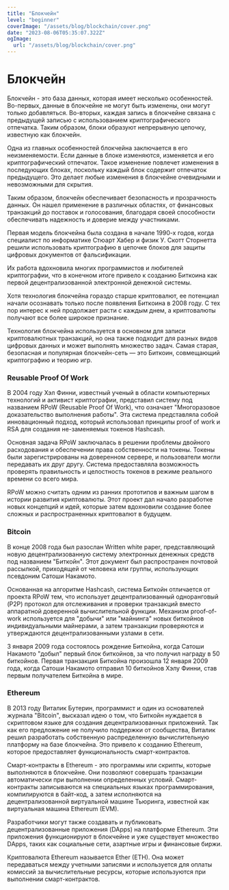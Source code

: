 ```yaml
---
title: "Блокчейн"
level: "beginner"
coverImage: "/assets/blog/blockchain/cover.png"
date: "2023-08-06T05:35:07.322Z"
ogImage:
  url: "/assets/blog/blockchain/cover.png"
---
```

# Блокчейн

  
Блокчейн - это база данных, которая имеет несколько особенностей. Во-первых, данные в блокчейне не могут быть изменены, они могут только добавляться. Во-вторых, каждая запись в блокчейне связана с предыдущей записью с использованием криптографического отпечатка. Таким образом, блоки образуют непрерывную цепочку, известную как блокчейн.

Одна из главных особенностей блокчейна заключается в его неизменяемости. Если данные в блоке изменяются, изменяется и его криптографический отпечаток. Такое изменение повлечет изменения в последующих блоках, поскольку каждый блок содержит отпечаток предыдущего. Это делает любые изменения в блокчейне очевидными и невозможными для скрытия.

Таким образом, блокчейн обеспечивает безопасность и прозрачность данных. Он нашел применение в различных областях, от финансовых транзакций до поставок и голосования, благодаря своей способности обеспечивать надежность и доверие между участниками.

Первая модель блокчейна была создана в начале 1990-х годов, когда специалист по информатике Стюарт Хабер и физик У. Скотт Сторнетта решили использовать криптографию в цепочке блоков для защиты цифровых документов от фальсификации.

Их работа вдохновила многих программистов и любителей криптографии, что в конечном итоге привело к созданию Биткоина как первой децентрализованной электронной денежной системы.

Хотя технология блокчейна гораздо старше криптовалют, ее потенциал начали осознавать только после появления Биткоина в 2008 году. С тех пор интерес к ней продолжает расти с каждым днем, а криптовалюты получают все более широкое признание.

Технология блокчейна используется в основном для записи криптовалютных транзакций, но она также подходит для разных видов цифровых данных и может выполнять множество задач. Самая старая, безопасная и популярная блокчейн-сеть — это Биткоин, совмещающий криптографию и  теорию игр.

### Reusable Proof Of Work
  
В 2004 году Хэл Финни, известный ученый в области компьютерных технологий и активист криптографии, представил систему под названием RPoW (Reusable Proof Of Work), что означает "Многоразовое доказательство выполнения работы". Эта система представляла собой инновационный подход, который использовал принципы proof of work и RSA для создания не-заменяемых токенов Hashcash.

Основная задача RPoW заключалась в решении проблемы двойного расходования и обеспечении права собственности на токены. Токены были зарегистрированы на доверенном сервере, и пользователи могли передавать их друг другу. Система предоставляла возможность проверять правильность и целостность токенов в режиме реального времени со всего мира.

RPoW можно считать одним из ранних прототипов и важным шагом в истории развития криптовалюты. Этот проект дал начало разработке новых концепций и идей, которые затем вдохновили создание более сложных и распространенных криптовалют в будущем.

### Bitcoin
В конце 2008 года был разослан Written white paper, представляющий новую децентрализованную систему электронных денежных средств под названием "Биткойн". Этот документ был распространен почтовой рассылкой, приходящей от человека или группы, использующих псевдоним Сатоши Накамото.

Основанная на алгоритме Hashcash, система Биткойн отличается от проекта RPoW тем, что использует децентрализованный одноранговый (P2P) протокол для отслеживания и проверки транзакций вместо аппаратной доверенной вычислительной функции. Механизм proof-of-work используется для "добычи" или "майнинга" новых биткойнов индивидуальными майнерами, а затем транзакции проверяются и утверждаются децентрализованными узлами в сети.

3 января 2009 года состоялось рождение Биткойна, когда Сатоши Накамото "добыл" первый блок биткойнов, за что получил награду в 50 биткойнов. Первая транзакция Биткойна произошла 12 января 2009 года, когда Сатоши Накамото отправил 10 биткойнов Хэлу Финни, став первым получателем Биткойна в мире.

### Ethereum
В 2013 году Виталик Бутерин, программист и один из основателей журнала "Bitcoin", высказал идею о том, что Биткойн нуждается в скриптовом языке для создания децентрализованных приложений. Так как его предложение не получило поддержки от сообщества, Виталик решил разработать собственную распределенную вычислительную платформу на базе блокчейна. Это привело к созданию Ethereum, которое предоставляет функциональность смарт-контрактов.

Смарт-контракты в Ethereum - это программы или скрипты, которые выполняются в блокчейне. Они позволяют совершать транзакции автоматически при выполнении определенных условий. Смарт-контракты записываются на специальных языках программирования, компилируются в байт-код, а затем исполняются на децентрализованной виртуальной машине Тьюринга, известной как виртуальная машина Ethereum (EVM).

Разработчики могут также создавать и публиковать децентрализованные приложения (DApps) на платформе Ethereum. Эти приложения функционируют в блокчейне и уже существует множество DApps, таких как социальные сети, азартные игры и финансовые биржи.

Криптовалюта Ethereum называется Ether (ETH). Она может передаваться между учетными записями и используется для оплаты комиссий за вычислительные ресурсы, которые используются при выполнении смарт-контрактов.


<!--stackedit_data:
eyJoaXN0b3J5IjpbOTI0MDM2OTY3LDEyNTA2NjQyOCw5OTU1OT
YxNDQsNTMxMjUzODE2XX0=
-->